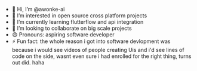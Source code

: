 - 👋 Hi, I’m @awonke-ai
- 👀 I’m interested in open source cross platform projects 
- 🌱 I’m currently learning flutterflow and api integration 
- 💞️ I’m looking to collaborate on big scale projects 
- 😄 Pronouns: aspiring software developer
- ⚡ Fun fact: the whole reason i got into software devlopment was because i would see videos of people creating Uis and i'd see lines of code on the side,
wasnt even sure i had enrolled for the right thing, turns out did. haha

<!---
awonke-ai/awonke-ai is a ✨ special ✨ repository because its `README.md` (this file) appears on your GitHub profile.
You can click the Preview link to take a look at your changes.
--->
